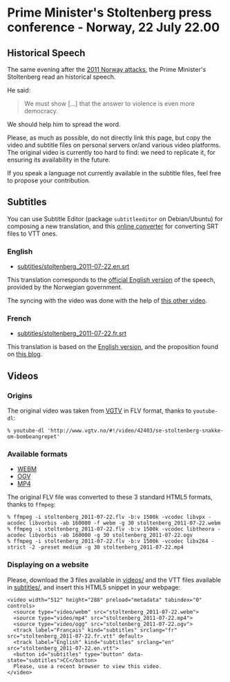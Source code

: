# Prime Minister's Stoltenberg press conference - Norway, 22 July 22.00

## Historical Speech

The same evening after the [2011 Norway attacks](https://en.wikipedia.org/wiki/2011_Norway_attacks), the Prime Minister's Stoltenberg read an historical speech.

He said:

> We must show [...] that the answer to violence is even more democracy.

We should help him to spread the word.

Please, as much as possible, do not directly link this page, but copy the video and subtitle files on personal servers or/and various video platforms. The original video is currently too hard to find: we need to replicate it, for ensuring its availability in the future.

If you speak a language not currently available in the subtitle files, feel free to propose your contribution.

## Subtitles

You can use Subtitle Editor (package `subtitleeditor` on Debian/Ubuntu) for composing a new translation, and this [online converter](https://atelier.u-sub.net/srt2vtt/) for converting SRT files to VTT ones.

### English

* [subtitles/stoltenberg_2011-07-22.en.srt](subtitles/stoltenberg_2011-07-22.en.srt)

This translation corresponds to the [official English version](https://www.regjeringen.no/en/aktuelt/transcript-from-prime-minister-stoltenbe/id651770/) of the speech, provided by the Norwegian government.

The syncing with the video was done with the help of [this other video](https://www.youtube.com/watch?v=VwdZs0GqWHA).

### French

* [subtitles/stoltenberg_2011-07-22.fr.srt](subtitles/stoltenberg_2011-07-22.fr.srt)

This translation is based on the [English version](subtitles/stoltenberg_2011-07-22.en.srt), and the proposition found on [this blog](http://krn-defouloir.blogspot.fr/2011/07/jens-stoltenberg-sadresse-aux.html).

## Videos
### Origins

The original video was taken from [VGTV](http://www.vgtv.no/#!/video/42403/se-stoltenberg-snakke-om-bombeangrepet) in FLV format, thanks to `youtube-dl`:

```
% youtube-dl 'http://www.vgtv.no/#!/video/42403/se-stoltenberg-snakke-om-bombeangrepet'
```

### Available formats

* [WEBM](videos/stoltenberg_2011-07-22.webm)
* [OGV](videos/stoltenberg_2011-07-22.ogv)
* [MP4](videos/stoltenberg_2011-07-22.mp4)

The original FLV file was converted to these 3 standard HTML5 formats, thanks to `ffmpeg`:

```
% ffmpeg -i stoltenberg_2011-07-22.flv -b:v 1500k -vcodec libvpx -acodec libvorbis -ab 160000 -f webm -g 30 stoltenberg_2011-07-22.webm
% ffmpeg -i stoltenberg_2011-07-22.flv -b:v 1500k -vcodec libtheora -acodec libvorbis -ab 160000 -g 30 stoltenberg_2011-07-22.ogv
% ffmpeg -i stoltenberg_2011-07-22.flv -b:v 1500k -vcodec libx264 -strict -2 -preset medium -g 30 stoltenberg_2011-07-22.mp4
```

### Displaying on a website

Please, download the 3 files available in [videos/](videos/) and the VTT files available in [subtitles/](subtitles/), and insert this HTML5 snippet in your webpage:

```
<video width="512" height="288" preload="metadata" tabindex="0" controls>
  <source type="video/webm" src="stoltenberg_2011-07-22.webm">
  <source type="video/mp4" src="stoltenberg_2011-07-22.mp4">
  <source type="video/ogg" src="stoltenberg_2011-07-22.ogv">
  <track label="Français" kind="subtitles" srclang="fr" src="stoltenberg_2011-07-22.fr.vtt" default>
  <track label="English" kind="subtitles" srclang="en" src="stoltenberg_2011-07-22.en.vtt">
  <button id="subtitles" type="button" data-state="subtitles">CC</button>
  Please, use a recent browser to view this video.
</video>
```
